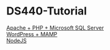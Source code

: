 # DS440-Tutorial

[Apache + PHP + Microsoft SQL Server](/HTML+CSS+PHP/)      
[WordPress + MAMP](/WordPress/)       
[NodeJS](/NodeJS/)     
